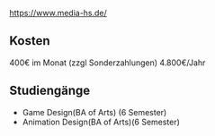 https://www.media-hs.de/
## Kosten
400€ im Monat (zzgl Sonderzahlungen)
4.800€/Jahr
## Studiengänge
- Game Design(BA of Arts) (6 Semester)
- Animation Design(BA of Arts)(6 Semester)